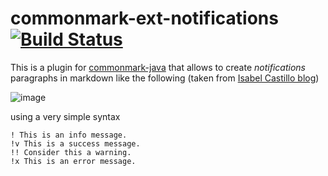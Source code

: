 # commonmark-ext-notifications [![Build Status](https://travis-ci.org/McFoggy/commonmark-ext-notifications.svg)](https://travis-ci.org/McFoggy/commonmark-ext-notifications)

This is a plugin for [commonmark-java](https://github.com/atlassian/commonmark-java) that allows to create _notifications_ paragraphs in markdown like the following (taken from [Isabel Castillo blog](http://isabelcastillo.com/error-info-messages-css))

![image](https://cloud.githubusercontent.com/assets/1119660/14935335/09ada1b0-0ece-11e6-9387-738a4a475923.png)

using a very simple syntax

```
! This is an info message.
!v This is a success message.
!! Consider this a warning.
!x This is an error message.
```